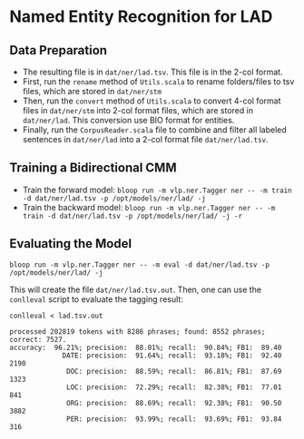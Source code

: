 # Named Entity Recognition for LAD

## Data Preparation
- The resulting file is in `dat/ner/lad.tsv`. This file is in the 2-col format.
- First, run the `rename` method of `Utils.scala` to rename folders/files to tsv files, which are stored in `dat/ner/stm`
- Then, run the `convert` method of `Utils.scala` to convert 4-col format files in `dat/ner/stm` into 2-col format files, which are stored in `dat/ner/lad`. This conversion use BIO format for entities.
- Finally, run the `CorpusReader.scala` file to combine and filter all labeled sentences in `dat/ner/lad` into a 2-col format file `dat/ner/lad.tsv`.

## Training a Bidirectional CMM

- Train the forward model:
    `bloop run -m vlp.ner.Tagger ner -- -m train -d dat/ner/lad.tsv -p /opt/models/ner/lad/ -j`
- Train the backward model:
    `bloop run -m vlp.ner.Tagger ner -- -m train -d dat/ner/lad.tsv -p /opt/models/ner/lad/ -j -r`

## Evaluating the Model

  `bloop run -m vlp.ner.Tagger ner -- -m eval -d dat/ner/lad.tsv -p /opt/models/ner/lad/ -j`

  This will create the file `dat/ner/lad.tsv.out`. Then, one can use the `conlleval` script to evaluate the tagging result:

  `conlleval < lad.tsv.out` 

```
processed 202819 tokens with 8286 phrases; found: 8552 phrases; correct: 7527.
accuracy:  96.21%; precision:  88.01%; recall:  90.84%; FB1:  89.40
             DATE: precision:  91.64%; recall:  93.18%; FB1:  92.40  2190
              DOC: precision:  88.59%; recall:  86.81%; FB1:  87.69  1323
              LOC: precision:  72.29%; recall:  82.38%; FB1:  77.01  841
              ORG: precision:  88.69%; recall:  92.38%; FB1:  90.50  3882
              PER: precision:  93.99%; recall:  93.69%; FB1:  93.84  316
```